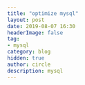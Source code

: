 ```yaml
---
title: "optimize mysql"
layout: post
date: 2019-08-07 16:30
headerImage: false
tag:
- mysql
category: blog
hidden: true
author: circle
description: mysql
---
```



